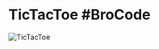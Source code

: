 # TicTacToe #BroCode
![TicTacToe](https://user-images.githubusercontent.com/79363052/108771973-71704400-756d-11eb-9d51-f06e664b18a5.png)
